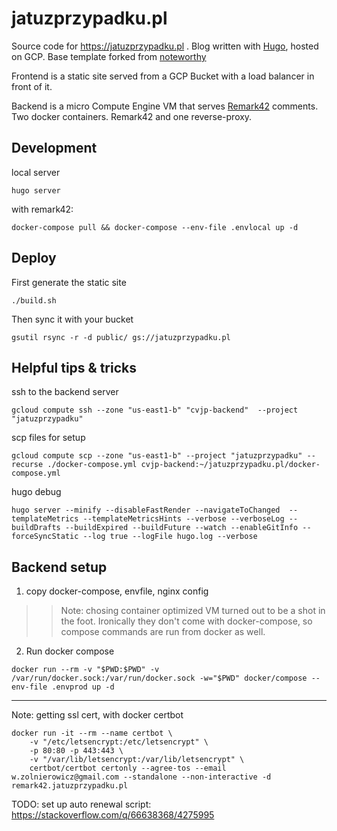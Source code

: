 # jatuzprzypadku.pl
Source code for https://jatuzprzypadku.pl . Blog written with [Hugo](https://gohugo.io/), hosted on GCP. Base template forked from [noteworthy](https://github.com/kimcc/hugo-theme-noteworthy)

Frontend is a static site served from a GCP Bucket with a load balancer in front of it.

Backend is a micro Compute Engine VM that serves [Remark42](https://remark42.com/) comments. Two docker containers. Remark42 and one reverse-proxy.

## Development
local server
```
hugo server
```
with remark42:
```
docker-compose pull && docker-compose --env-file .envlocal up -d
```
## Deploy
First generate the static site
```
./build.sh
```
Then sync it with your bucket
```
gsutil rsync -r -d public/ gs://jatuzprzypadku.pl
```

## Helpful tips & tricks
ssh to the backend server
```
gcloud compute ssh --zone "us-east1-b" "cvjp-backend"  --project "jatuzprzypadku"
```
scp files for setup
```
gcloud compute scp --zone "us-east1-b" --project "jatuzprzypadku" --recurse ./docker-compose.yml cvjp-backend:~/jatuzprzypadku.pl/docker-compose.yml
```
hugo debug
```
hugo server --minify --disableFastRender --navigateToChanged  --templateMetrics --templateMetricsHints --verbose --verboseLog --buildDrafts --buildExpired --buildFuture --watch --enableGitInfo --forceSyncStatic --log true --logFile hugo.log --verbose
```

## Backend setup

1. copy docker-compose, envfile, nginx config 

>> Note: chosing container optimized VM turned out to be a shot in the foot. Ironically they don't come with docker-compose, so compose commands are run from docker as well.
2. Run docker compose
```
docker run --rm -v "$PWD:$PWD" -v /var/run/docker.sock:/var/run/docker.sock -w="$PWD" docker/compose --env-file .envprod up -d
```
----------
Note: getting ssl cert, with docker certbot
```
docker run -it --rm --name certbot \
    -v "/etc/letsencrypt:/etc/letsencrypt" \
    -p 80:80 -p 443:443 \
    -v "/var/lib/letsencrypt:/var/lib/letsencrypt" \
    certbot/certbot certonly --agree-tos --email w.zolnierowicz@gmail.com --standalone --non-interactive -d remark42.jatuzprzypadku.pl 
```
TODO: set up auto renewal script: https://stackoverflow.com/q/66638368/4275995



